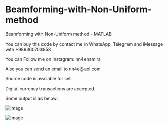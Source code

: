# Beamforming-with-Non-Uniform-method
Beamforming with Non-Uniform method - MATLAB

You can buy this code by contact me in WhatsApp, Telegram and iMessage with +989360703858

You can Follow me on Instagram: nn4enamira

Also you can send an email to nn4e@aol.com

Source code is available for sell.

Digital currency transactions are accepted.

Some output is as below:

![image](https://github.com/user-attachments/assets/a2676bfb-57d4-43d3-a6da-310a1396cbd2)

![image](https://github.com/user-attachments/assets/21d4a65a-126e-4b6b-8a7c-950af3a9c5a4)


